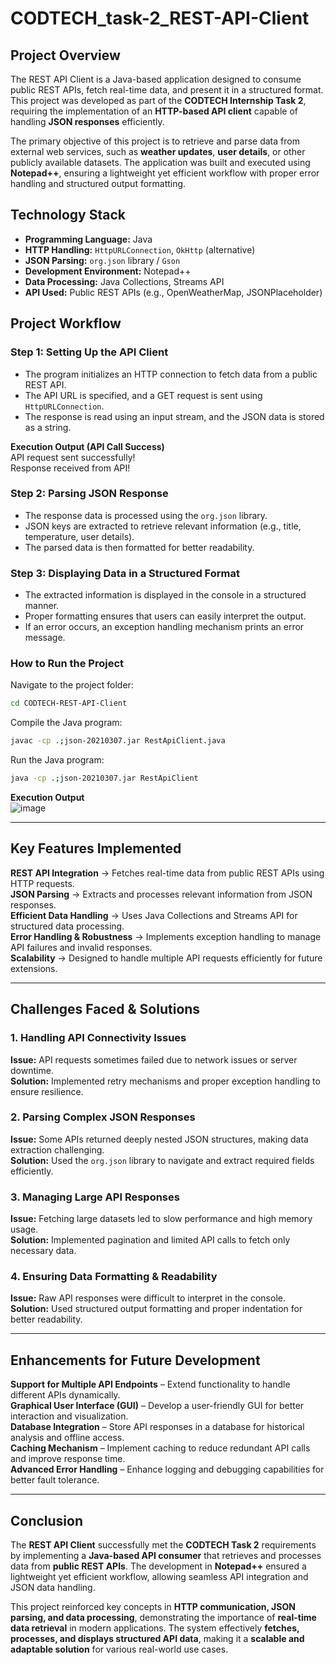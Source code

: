 # CODTECH_task-2_REST-API-Client

## **Project Overview**
The REST API Client is a Java-based application designed to consume public REST APIs, fetch real-time data, and present it in a structured format. This project was developed as part of the **CODTECH Internship Task 2**, requiring the implementation of an **HTTP-based API client** capable of handling **JSON responses** efficiently.

The primary objective of this project is to retrieve and parse data from external web services, such as **weather updates**, **user details**, or other publicly available datasets. The application was built and executed using **Notepad++**, ensuring a lightweight yet efficient workflow with proper error handling and structured output formatting.

## **Technology Stack**
- **Programming Language:** Java  
- **HTTP Handling:** `HttpURLConnection`, `OkHttp` (alternative)  
- **JSON Parsing:** `org.json` library / `Gson`  
- **Development Environment:** Notepad++  
- **Data Processing:** Java Collections, Streams API  
- **API Used:** Public REST APIs (e.g., OpenWeatherMap, JSONPlaceholder)  

## **Project Workflow**
### **Step 1: Setting Up the API Client**
- The program initializes an HTTP connection to fetch data from a public REST API.
- The API URL is specified, and a GET request is sent using `HttpURLConnection`.
- The response is read using an input stream, and the JSON data is stored as a string.

**Execution Output (API Call Success)**  
API request sent successfully!  
Response received from API!  

### **Step 2: Parsing JSON Response**
- The response data is processed using the `org.json` library.
- JSON keys are extracted to retrieve relevant information (e.g., title, temperature, user details).
- The parsed data is then formatted for better readability.

### **Step 3: Displaying Data in a Structured Format**
- The extracted information is displayed in the console in a structured manner.
- Proper formatting ensures that users can easily interpret the output.
- If an error occurs, an exception handling mechanism prints an error message.


### **How to Run the Project**

Navigate to the project folder:  
```bash
cd CODTECH-REST-API-Client
```
Compile the Java program:  
```bash
javac -cp .;json-20210307.jar RestApiClient.java
```
Run the Java program:  
```bash
java -cp .;json-20210307.jar RestApiClient
```

**Execution Output**  
![image](https://github.com/user-attachments/assets/f1cec26d-2626-46cd-a87e-1658199a4976)

---

## **Key Features Implemented**
**REST API Integration** → Fetches real-time data from public REST APIs using HTTP requests.  
**JSON Parsing** → Extracts and processes relevant information from JSON responses.  
**Efficient Data Handling** → Uses Java Collections and Streams API for structured data processing.  
**Error Handling & Robustness** → Implements exception handling to manage API failures and invalid responses.  
**Scalability** → Designed to handle multiple API requests efficiently for future extensions.  

---

## **Challenges Faced & Solutions**
### **1. Handling API Connectivity Issues**
**Issue:** API requests sometimes failed due to network issues or server downtime.  
**Solution:** Implemented retry mechanisms and proper exception handling to ensure resilience.  

### **2. Parsing Complex JSON Responses**
**Issue:** Some APIs returned deeply nested JSON structures, making data extraction challenging.  
**Solution:** Used the `org.json` library to navigate and extract required fields efficiently.  

### **3. Managing Large API Responses**
**Issue:** Fetching large datasets led to slow performance and high memory usage.  
**Solution:** Implemented pagination and limited API calls to fetch only necessary data.  

### **4. Ensuring Data Formatting & Readability**
**Issue:** Raw API responses were difficult to interpret in the console.  
**Solution:** Used structured output formatting and proper indentation for better readability.  

---

## **Enhancements for Future Development**
**Support for Multiple API Endpoints** – Extend functionality to handle different APIs dynamically.  
**Graphical User Interface (GUI)** – Develop a user-friendly GUI for better interaction and visualization.  
**Database Integration** – Store API responses in a database for historical analysis and offline access.  
**Caching Mechanism** – Implement caching to reduce redundant API calls and improve response time.  
**Advanced Error Handling** – Enhance logging and debugging capabilities for better fault tolerance.  

---

## **Conclusion**
The **REST API Client** successfully met the **CODTECH Task 2** requirements by implementing a **Java-based API consumer** that retrieves and processes data from **public REST APIs**. The development in **Notepad++** ensured a lightweight yet efficient workflow, allowing seamless API integration and JSON data handling.

This project reinforced key concepts in **HTTP communication, JSON parsing, and data processing**, demonstrating the importance of **real-time data retrieval** in modern applications. The system effectively **fetches, processes, and displays structured API data**, making it a **scalable and adaptable solution** for various real-world use cases.







